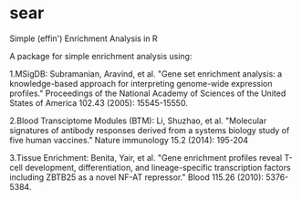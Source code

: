 # sear
Simple (effin') Enrichment Analysis in R

A package for simple enrichment analysis using:

  1.MSigDB: Subramanian, Aravind, et al. "Gene set enrichment analysis: a knowledge-based approach for interpreting genome-wide expression profiles." Proceedings of the National Academy of Sciences of the United States of America 102.43 (2005): 15545-15550.
  
  2.Blood Transciptome Modules (BTM): Li, Shuzhao, et al. "Molecular signatures of antibody responses derived from a systems biology study of five human vaccines." Nature immunology 15.2 (2014): 195-204
  
  3.Tissue Enrichment: Benita, Yair, et al. "Gene enrichment profiles reveal T-cell development, differentiation, and lineage-specific transcription factors including ZBTB25 as a novel NF-AT repressor." Blood 115.26 (2010): 5376-5384.
